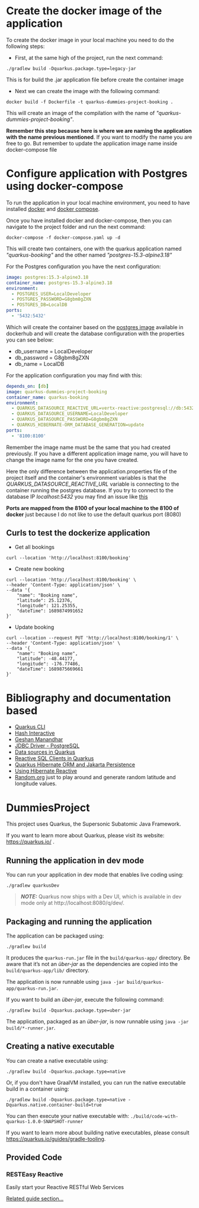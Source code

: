 # Create the docker image of the application

To create the docker image in your local machine you
need to do the following steps:

* First, at the same high of the project, run the next
command:
```shell script
./gradlew build -Dquarkus.package.type=legacy-jar
```
This is for build the .jar application file before 
create the container image

* Next we can create the image with the following
command:
```shell script
docker build -f Dockerfile -t quarkus-dummies-project-booking .
```
This will create an image of the compilation with the name of 
*"quarkus-dummies-project-booking"*.

**Remember this step because here is where we are naming the application
with the name previous mentioned**. If you want to modify the name you are
free to go. But remember to update the application image name inside
docker-compose file

# Configure application with Postgres using docker-compose

To run the application in your local machine environment, 
you need to have installed  [docker](https://www.docker.com/)
and [docker compose](https://docs.docker.com/compose/install/).

Once you have installed docker and docker-compose, then
you can navigate to the project folder and run the next command:

```shell script
docker-compose -f docker-compose.yaml up -d
```

This will create two containers, one with the quarkus application
named *"quarkus-booking"* and the other named *"postgres-15.3-alpine3.18"*

For the Postgres configuration you have the next
configuration:
```yaml
image: postgres:15.3-alpine3.18
container_name: postgres-15.3-alpine3.18
environment:
  - POSTGRES_USER=LocalDeveloper
  - POSTGRES_PASSWORD=G8gbm8gZXN
  - POSTGRES_DB=LocalDB
ports:
  - '5432:5432'
```
Which will create the container based on the [postgres image](https://hub.docker.com/layers/library/postgres/15.3-alpine3.18/images/sha256-5b9805a36dfe65c019fbdf3f33fd57f7082a554cc9af79a135e3ec632344bd07?context=explore)
available in dockerhub and will create the database configuration with
the properties you can see below:
* db_username = LocalDeveloper
* db_password = G8gbm8gZXN
* db_name = LocalDB

For the application configuration you may find with this:
```yaml
depends_on: [db]
image: quarkus-dummies-project-booking
container_name: quarkus-booking
environment:
  - QUARKUS_DATASOURCE_REACTIVE_URL=vertx-reactive:postgresql://db:5432/LocalDB
  - QUARKUS_DATASOURCE_USERNAME=LocalDeveloper
  - QUARKUS_DATASOURCE_PASSWORD=G8gbm8gZXN
  - QUARKUS_HIBERNATE-ORM_DATABASE_GENERATION=update
ports:
  - '8100:8100'
```
Remember the image name must be the same that you had created previously.
 If you have a different application image name, you will have to change
the image name for the one you have created.

Here the only difference between the application.properties file of the
project itself and the container's environment variables is that the *QUARKUS_DATASOURCE_REACTIVE_URL* 
variable is connecting to the container running the postgres database. If you try 
to connect to the database IP *localhost:5432* you may find an issue like
[this](https://stackoverflow.com/questions/72138430/i-have-a-java-spring-boot-with-postgresql-within-docker-compose-org-postgresql)

**Ports are mapped from the 8100 of your local machine to the 8100 of docker**
just because I do not like to use the default quarkus port (8080)

## Curls to test the dockerize application

* Get all bookings
```shell
curl --location 'http://localhost:8100/booking'
```

* Create new booking
```shell
curl --location 'http://localhost:8100/booking' \
--header 'Content-Type: application/json' \
--data '{
    "name": "Booking name",
    "latitude": 25.12376,
    "longitude": 121.25355,
    "dateTime": 1689874991652
}'
```

* Update booking
```shell
curl --location --request PUT 'http://localhost:8100/booking/1' \
--header 'Content-Type: application/json' \
--data '{
    "name": "Booking name",
    "latitude": -48.44177,
    "longitude": -176.77486,
    "dateTime": 1689875669661
}'
```
# Bibliography and documentation based

* [Quarkus CLI](https://www.youtube.com/watch?v=BL67jwPYvRs)
* [Hash Interactive](https://hashinteractive.com/blog/docker-compose-up-with-postgres-quick-tips/)
* [Geshan Manandhar](https://geshan.com.np/blog/2021/12/docker-postgres/)
* [JDBC Driver - PostgreSQL](https://quarkus.io/extensions/io.quarkus/quarkus-jdbc-postgresql)
* [Data sources in Quarkus](https://quarkus.io/guides/datasource)
* [Reactive SQL Clients in Quarkus](https://es.quarkus.io/guides/reactive-sql-clients)
* [Quarkus Hibernate ORM and Jakarta Persistence](https://es.quarkus.io/guides/hibernate-orm)
* [Using Hibernate Reactive](https://es.quarkus.io/guides/hibernate-reactive)
* [Random.org](https://www.random.org/geographic-coordinates/) just to play 
around and generate random latitude and longitude values.

# DummiesProject


This project uses Quarkus, the Supersonic Subatomic Java Framework.

If you want to learn more about Quarkus, please visit its website: https://quarkus.io/ .

## Running the application in dev mode

You can run your application in dev mode that enables live coding using:
```shell script
./gradlew quarkusDev
```

> **_NOTE:_**  Quarkus now ships with a Dev UI, which is available in dev mode only at http://localhost:8080/q/dev/.

## Packaging and running the application

The application can be packaged using:
```shell script
./gradlew build
```
It produces the `quarkus-run.jar` file in the `build/quarkus-app/` directory.
Be aware that it’s not an _über-jar_ as the dependencies are copied into the `build/quarkus-app/lib/` directory.

The application is now runnable using `java -jar build/quarkus-app/quarkus-run.jar`.

If you want to build an _über-jar_, execute the following command:
```shell script
./gradlew build -Dquarkus.package.type=uber-jar
```

The application, packaged as an _über-jar_, is now runnable using `java -jar build/*-runner.jar`.

## Creating a native executable

You can create a native executable using: 
```shell script
./gradlew build -Dquarkus.package.type=native
```

Or, if you don't have GraalVM installed, you can run the native executable build in a container using: 
```shell script
./gradlew build -Dquarkus.package.type=native -Dquarkus.native.container-build=true
```

You can then execute your native executable with: `./build/code-with-quarkus-1.0.0-SNAPSHOT-runner`

If you want to learn more about building native executables, please consult https://quarkus.io/guides/gradle-tooling.

## Provided Code

### RESTEasy Reactive

Easily start your Reactive RESTful Web Services

[Related guide section...](https://quarkus.io/guides/getting-started-reactive#reactive-jax-rs-resources)
